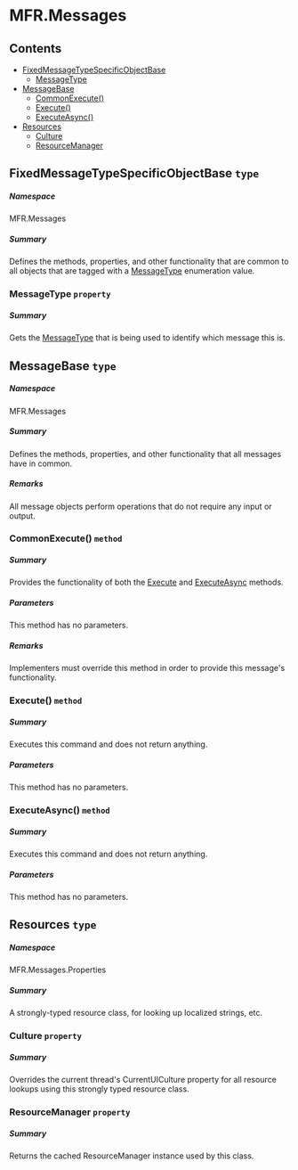 <a name='assembly'></a>
# MFR.Messages

## Contents

- [FixedMessageTypeSpecificObjectBase](#T-MFR-Messages-FixedMessageTypeSpecificObjectBase 'MFR.Messages.FixedMessageTypeSpecificObjectBase')
  - [MessageType](#P-MFR-Messages-FixedMessageTypeSpecificObjectBase-MessageType 'MFR.Messages.FixedMessageTypeSpecificObjectBase.MessageType')
- [MessageBase](#T-MFR-Messages-MessageBase 'MFR.Messages.MessageBase')
  - [CommonExecute()](#M-MFR-Messages-MessageBase-CommonExecute 'MFR.Messages.MessageBase.CommonExecute')
  - [Execute()](#M-MFR-Messages-MessageBase-Execute 'MFR.Messages.MessageBase.Execute')
  - [ExecuteAsync()](#M-MFR-Messages-MessageBase-ExecuteAsync 'MFR.Messages.MessageBase.ExecuteAsync')
- [Resources](#T-MFR-Messages-Properties-Resources 'MFR.Messages.Properties.Resources')
  - [Culture](#P-MFR-Messages-Properties-Resources-Culture 'MFR.Messages.Properties.Resources.Culture')
  - [ResourceManager](#P-MFR-Messages-Properties-Resources-ResourceManager 'MFR.Messages.Properties.Resources.ResourceManager')

<a name='T-MFR-Messages-FixedMessageTypeSpecificObjectBase'></a>
## FixedMessageTypeSpecificObjectBase `type`

##### Namespace

MFR.Messages

##### Summary

Defines the methods, properties, and other functionality that are common
to all objects that are tagged with a
[MessageType](#T-MFR-MessageType 'MFR.MessageType')
enumeration value.

<a name='P-MFR-Messages-FixedMessageTypeSpecificObjectBase-MessageType'></a>
### MessageType `property`

##### Summary

Gets the
[MessageType](#T-MFR-MessageType 'MFR.MessageType')
that is
being used to identify which message this is.

<a name='T-MFR-Messages-MessageBase'></a>
## MessageBase `type`

##### Namespace

MFR.Messages

##### Summary

Defines the methods, properties, and other functionality that all
messages have in common.

##### Remarks

All message objects perform operations that do not require any input or output.

<a name='M-MFR-Messages-MessageBase-CommonExecute'></a>
### CommonExecute() `method`

##### Summary

Provides the functionality of both the
[Execute](#M-MFR-IMessage-Execute 'MFR.IMessage.Execute')
and
[ExecuteAsync](#M-MFR-IMessage-ExecuteAsync 'MFR.IMessage.ExecuteAsync')
methods.

##### Parameters

This method has no parameters.

##### Remarks

Implementers must override this method in order to provide this
message's functionality.

<a name='M-MFR-Messages-MessageBase-Execute'></a>
### Execute() `method`

##### Summary

Executes this command and does not return anything.

##### Parameters

This method has no parameters.

<a name='M-MFR-Messages-MessageBase-ExecuteAsync'></a>
### ExecuteAsync() `method`

##### Summary

Executes this command and does not return anything.

##### Parameters

This method has no parameters.

<a name='T-MFR-Messages-Properties-Resources'></a>
## Resources `type`

##### Namespace

MFR.Messages.Properties

##### Summary

A strongly-typed resource class, for looking up localized strings, etc.

<a name='P-MFR-Messages-Properties-Resources-Culture'></a>
### Culture `property`

##### Summary

Overrides the current thread's CurrentUICulture property for all
  resource lookups using this strongly typed resource class.

<a name='P-MFR-Messages-Properties-Resources-ResourceManager'></a>
### ResourceManager `property`

##### Summary

Returns the cached ResourceManager instance used by this class.
